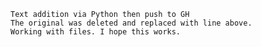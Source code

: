 
    Text addition via Python then push to GH
    The original was deleted and replaced with line above.
    Working with files. I hope this works.
    